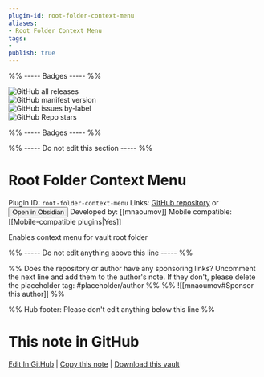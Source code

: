 ```yaml
---
plugin-id: root-folder-context-menu
aliases:
- Root Folder Context Menu
tags: 
- 
publish: true
---
```


%% ----- Badges ----- %%

![GitHub all releases](https://img.shields.io/github/downloads/mnaoumov/obsidian-root-folder-context-menu/total?color=573E7A&logo=github&style=for-the-badge)   
![GitHub manifest version](https://img.shields.io/github/manifest-json/v/mnaoumov/obsidian-root-folder-context-menu?color=573E7A&logo=github&style=for-the-badge)   
![GitHub issues by-label](https://img.shields.io/github/issues/mnaoumov/obsidian-root-folder-context-menu/help%20wanted?color=573E7A&logo=github&style=for-the-badge)   
![GitHub Repo stars](https://img.shields.io/github/stars/mnaoumov/obsidian-root-folder-context-menu?color=573E7A&logo=github&style=for-the-badge)

%% ----- Badges ----- %%

%% ----- Do not edit this section ----- %%

# Root Folder Context Menu

Plugin ID: `root-folder-context-menu`
Links: [GitHub repository](https://github.com/mnaoumov/obsidian-root-folder-context-menu) or [<button id=HH>Open in Obsidian</button>](obsidian://show-plugin?id=root-folder-context-menu)
Developed by: [[mnaoumov]]
Mobile compatible: [[Mobile-compatible plugins|Yes]]

Enables context menu for vault root folder

%% ----- Do not edit anything above this line ----- %% 

%% Does the repository or author have any sponsoring links? Uncomment the next line and add them to the author's note. If they don't, please delete the placeholder tag: #placeholder/author %%
%% ![[mnaoumov#Sponsor this author]] %%

%% Hub footer: Please don't edit anything below this line %%

# This note in GitHub

<span class="git-footer">[Edit In GitHub](https://github.dev/obsidian-community/obsidian-hub/blob/main/02%20-%20Community%20Expansions/02.05%20All%20Community%20Expansions/Plugins/root-folder-context-menu.md "git-hub-edit-note") | [Copy this note](https://raw.githubusercontent.com/obsidian-community/obsidian-hub/main/02%20-%20Community%20Expansions/02.05%20All%20Community%20Expansions/Plugins/root-folder-context-menu.md "git-hub-copy-note") | [Download this vault](https://github.com/obsidian-community/obsidian-hub/archive/refs/heads/main.zip "git-hub-download-vault") </span>
